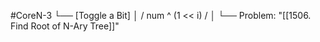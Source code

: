#CoreN-3
└── [Toggle a Bit]
    │   / num ^ (1 << i) /
    │
    └── Problem: "[[1506. Find Root of N-Ary Tree]]"